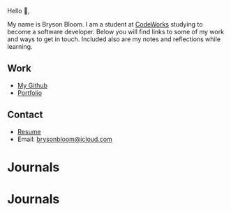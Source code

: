 Hello 👋, 

My name is Bryson Bloom. I am a student at [CodeWorks](https://boisecodeworks.com) studying to become a software developer. Below you will find links to some of my work and ways to get in touch. Included also are my notes and reflections while learning. 

## Work

  + [My Github](https://github.com/BrysonBloom)
  + [Portfolio](https://BrysonBloom.github.io/)

## Contact

  + [Resume](https://BrysonBloom.github.io/resume)
  + Email: brysonbloom@icloud.com
  
# Journals
# Journals
